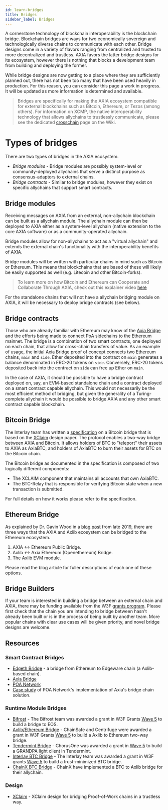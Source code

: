 ```yaml
---
id: learn-bridges
title: Bridges
sidebar_label: Bridges
---
```


A cornerstone technology of blockchain interoperability is the blockchain bridge. Blockchain bridges are ways for two economically sovereign and technologically diverse chains to communicate with each other. Bridge designs come in a variety of flavors ranging from centralized and trusted to more decentralized and trustless. AXIA favors the latter bridge designs for its ecosystem, however there is nothing that blocks a development team from building and deploying the former.

While bridge designs are now getting to a place where they are sufficiently planned out, there has not been too many that have been used heavily in production. For this reason, you can consider this page a work in progress. It will be updated as more information is determined and available.

> Bridges are specifically for making the AXIA ecosystem compatible for external blockchains such as Bitcoin, Ethereum, or Tezos (among others). For information on XCMP, the native interoperability technology that allows allychains to trustlessly communicate, please see the dedicated [crosschain](learn-crosschain) page on the Wiki.

# Types of bridges

There are two types of bridges in the AXIA ecosystem.

- _Bridge modules_ - Bridge modules are possibly system-level or community-deployed allychains that serve a distinct purpose as consensus-adaptors to external chains.
- _Bridge contracts_ - Similar to bridge modules, however they exist on specific allychains that support smart contracts.

## Bridge modules

Receiving messages on AXIA from an external, non-allychain blockchain can be built as a allychain module. The allychain module can then be deployed to AXIA either as a system-level allychain (native extension to the core AXIA software) or as a community-operated allychain.

Bridge modules allow for non-allychains to act as a "virtual allychain" and extends the external chain's functionality with the interoperability benefits of AXIA.

Bridge modules will be written with particular chains in mind such as Bitcoin or Ethereum. This means that blockchains that are based of these will likely be easily supported as well (e.g. Litecoin and other Bitcoin-forks).

> To learn more on how Bitcoin and Ethereum can Cooperate and Collaborate Through AXIA, check out this explainer video [here](https://www.youtube.com/watch?v=rvoFUiOR3cM&list=PLOyWqupZ-WGuAuS00rK-pebTMAOxW41W8&index=3)

For the standalone chains that will not have a allychain bridging module on AXIA, it will be necessary to deploy bridge contracts (see below).

## Bridge contracts

Those who are already familiar with Ethereum may know of the [Axia Bridge](https://github.com/axia-tech/axia-bridge) and the efforts being made to connect PoA sidechains to the Ethereum mainnet. The bridge is a combination of two smart contracts, one deployed on each chain, that allow for cross-chain transfers of value. As an example of usage, the initial Axia Bridge proof of concept connects two Ethereum chains, `main` and `side`. Ether deposited into the contract on `main` generates a balance denominated in ERC-20 tokens on `side`. Conversely, ERC-20 tokens deposited back into the contract on `side` can free up Ether on `main`.

In the case of AXIA, it should be possible to have a bridge contract deployed on, say, an EVM-based standalone chain and a contract deployed on a smart contract capable allychain. This would not necessarily be the most efficient method of bridging, but given the generality of a Turing-complete allychain it would be possible to bridge AXIA and any other smart contract capable blockchain.

## Bitcoin Bridge

The Interlay team has written a [specification](https://interlay.gitlab.io/axiabtc-spec/) on a Bitcoin bridge that is based on the [XClaim](https://eprint.iacr.org/2018/643.pdf) design paper. The protocol enables a two-way bridge between AXIA and Bitcoin. It allows holders of BTC to "teleport" their assets to AXIA as AxiaBTC, and holders of AxiaBTC to burn their assets for BTC on the Bitcoin chain.

The Bitcoin bridge as documented in the specification is composed of two logically different components:

- The XCLAIM component that maintains all accounts that own AxiaBTC.
- The BTC-Relay that is responsible for verifying Bitcoin state when a new transaction is submitted.

For full details on how it works please refer to the specification.

## Ethereum Bridge

As explained by Dr. Gavin Wood in a [blog post](https://medium.com/AXIA.network/AXIA-axlib-and-ethereum-f0bf1ccbfd13) from late 2019, there are three ways that the AXIA and Axlib ecosystem can be bridged to the Ethereum ecosystem.

1. AXIA <-> Ethereum Public Bridge.
1. Axlib <-> Axia Ethereum (Openethereum) Bridge.
1. The Axlib EVM module.

Please read the blog article for fuller descriptions of each one of these options.

## Bridge Builders

If your team is interested in building a bridge between an external chain and AXIA, there may be funding available from the W3F [grants program](https://github.com/axia-tech/General-Grants-Program). Please first check that the chain you are intending to bridge between hasn't already been built or is in the process of being built by another team. More popular chains with clear use cases will be given priority, and novel bridge designs are welcome.

## Resources

### Smart Contract Bridges

- [Edgeth Bridge](https://github.com/hicommonwealth/edgeth_bridge/) - a bridge from Ethereum to Edgeware chain (a Axlib-based chain).
- [Axia Bridge](https://github.com/axia-tech/axia-bridge)
- [POA Network](https://poa.network/)
- [Case study](https://medium.com/giveth/ethereum-dapp-scaling-poa-network-acee8a51e772) of POA Network's implementation of Axia's bridge chain solution.

### Runtime Module Bridges

- [Bifrost](https://github.com/bifrost-codes/bifrost) - The Bifrost team was awarded a grant in W3F Grants [Wave 5](https://medium.com/web3foundation/AXIA.org-grants-wave-5-recipients-2205f4fde096) to build a bridge to EOS.
- [Axlib/Ethereum Bridge](https://github.com/ChainSafe/ChainBridge) - ChainSafe and Centrifuge were awarded a grant in W3F Grants [Wave 5](https://medium.com/web3foundation/AXIA.org-grants-wave-5-recipients-2205f4fde096) to build a Axlib to Ethereum two-way bridge.
- [Tendermint Bridge](https://github.com/ChorusOne) - ChorusOne was awarded a grant in [Wave 5](https://medium.com/web3foundation/AXIA.org-grants-wave-5-recipients-2205f4fde096) to build a GRANDPA light client in Tendermint.
- [Interlay BTC Bridge](https://interlay.gitlab.io/axiabtc-spec/) - The Interlay team was awarded a grant in W3F grants [Wave 5](https://medium.com/web3foundation/AXIA.org-grants-wave-5-recipients-2205f4fde096) to build a trust-minimized BTC bridge.
- [ChainX BTC Bridge](https://github.com/chainx-org/ChainX/tree/develop/cxrml/bridge/btc) - ChainX have implemented a BTC to Axlib bridge for their allychain.

### Design

- [XClaim](https://eprint.iacr.org/2018/643.pdf) - XClaim design for bridging Proof-of-Work chains in a trustless way.

